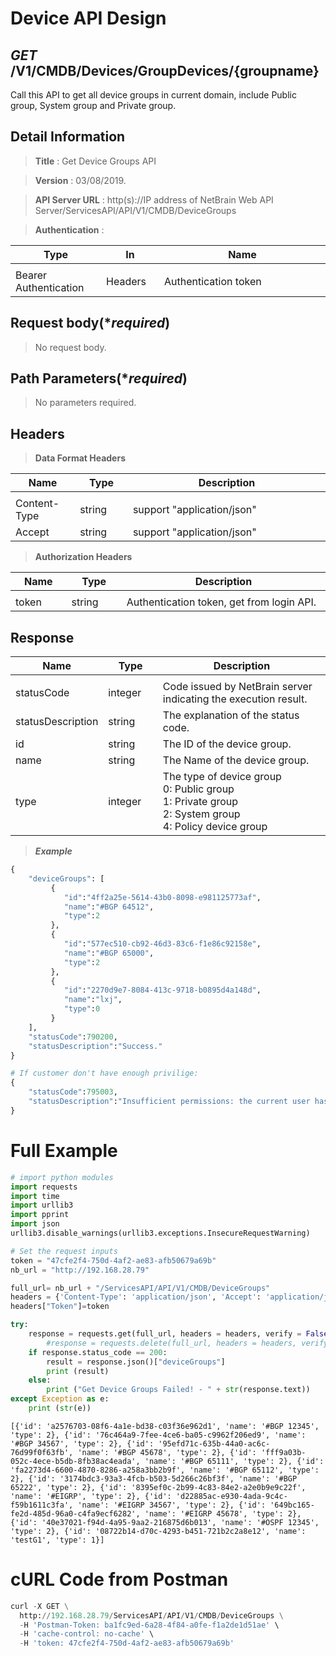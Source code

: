 
# Device API Design

## ***GET*** /V1/CMDB/Devices/GroupDevices/{groupname}
Call this API to get all device groups in current domain, include Public group, System group and Private group.

## Detail Information

> **Title** : Get Device Groups API<br>

> **Version** : 03/08/2019.

> **API Server URL** : http(s)://IP address of NetBrain Web API Server/ServicesAPI/API/V1/CMDB/DeviceGroups

> **Authentication** : 

|**Type**|**In**|**Name**|
|------|------|------|
|<img width=100/>|<img width=100/>|<img width=500/>|
|Bearer Authentication| Headers | Authentication token | 

## Request body(****required***)

> No request body.

## Path Parameters(****required***)

> No parameters required.

## Headers

> **Data Format Headers**

|**Name**|**Type**|**Description**|
|------|------|------|
|<img width=100/>|<img width=100/>|<img width=500/>|
| Content-Type | string  | support "application/json" |
| Accept | string  | support "application/json" |

> **Authorization Headers**

|**Name**|**Type**|**Description**|
|------|------|------|
|<img width=100/>|<img width=100/>|<img width=500/>|
| token | string  | Authentication token, get from login API. |


## Response

|**Name**|**Type**|**Description**|
|------|------|------|
|<img width=100/>|<img width=100/>|<img width=500/>|
|statusCode| integer | Code issued by NetBrain server indicating the execution result.  |
|statusDescription| string | The explanation of the status code. |
|id| string | The ID of the device group. |
|name| string | The Name of the device group. |
|type | integer | The type of device group<br>0: Public group<br>1: Private group<br>2: System group<br>4: Policy device group|

> ***Example***



```python
{
    "deviceGroups": [
         {
            "id":"4ff2a25e-5614-43b0-8098-e981125773af",
            "name":"#BGP 64512",
            "type":2
         },
         {
            "id":"577ec510-cb92-46d3-83c6-f1e86c92158e",
            "name":"#BGP 65000",
            "type":2
         },
         {
            "id":"2270d9e7-8084-413c-9718-b0895d4a148d",
            "name":"lxj",
            "type":0
         }
    ],
    "statusCode":790200,
    "statusDescription":"Success."
}

# If customer don't have enough privilige:
{
    "statusCode":795003,
    "statusDescription":"Insufficient permissions: the current user has insufficient permissions to perform the requested operation. The user has no tenant or domain access permission.sharePolicyManagement"
}
```

# Full Example


```python
# import python modules 
import requests
import time
import urllib3
import pprint
import json
urllib3.disable_warnings(urllib3.exceptions.InsecureRequestWarning)

# Set the request inputs
token = "47cfe2f4-750d-4af2-ae83-afb50679a69b"
nb_url = "http://192.168.28.79"

full_url= nb_url + "/ServicesAPI/API/V1/CMDB/DeviceGroups"
headers = {'Content-Type': 'application/json', 'Accept': 'application/json'}
headers["Token"]=token

try:
    response = requests.get(full_url, headers = headers, verify = False)
        #response = requests.delete(full_url, headers = headers, verify = False)
    if response.status_code == 200:
        result = response.json()["deviceGroups"]
        print (result)
    else:
        print ("Get Device Groups Failed! - " + str(response.text))
except Exception as e:
    print (str(e))
```

    [{'id': 'a2576703-08f6-4a1e-bd38-c03f36e962d1', 'name': '#BGP 12345', 'type': 2}, {'id': '76c464a9-7fee-4ce6-ba05-c9962f206ed9', 'name': '#BGP 34567', 'type': 2}, {'id': '95efd71c-635b-44a0-ac6c-76d99f0f63fb', 'name': '#BGP 45678', 'type': 2}, {'id': 'fff9a03b-052c-4ece-b5db-8fb38ac4eada', 'name': '#BGP 65111', 'type': 2}, {'id': 'fa2273d4-6600-4870-8286-a258a3bb2b9f', 'name': '#BGP 65112', 'type': 2}, {'id': '3174bdc3-93a3-4fcb-b503-5d266c26bf3f', 'name': '#BGP 65222', 'type': 2}, {'id': '8395ef0c-2b99-4c83-84e2-a2e0b9e9c22f', 'name': '#EIGRP', 'type': 2}, {'id': 'd22885ac-e930-4ada-9c4c-f59b1611c3fa', 'name': '#EIGRP 34567', 'type': 2}, {'id': '649bc165-fe2d-485d-96a0-c4fa9ecf6282', 'name': '#EIGRP 45678', 'type': 2}, {'id': '40e37021-f94d-4a95-9aa2-216875d6b013', 'name': '#OSPF 12345', 'type': 2}, {'id': '08722b14-d70c-4293-b451-721b2c2a8e12', 'name': 'testG1', 'type': 1}]
    

# cURL Code from Postman


```python
curl -X GET \
  http://192.168.28.79/ServicesAPI/API/V1/CMDB/DeviceGroups \
  -H 'Postman-Token: ba1fc9ed-6a28-4f84-a0fe-f1a2de1d51ae' \
  -H 'cache-control: no-cache' \
  -H 'token: 47cfe2f4-750d-4af2-ae83-afb50679a69b'
```
